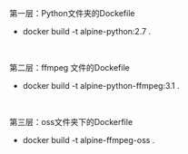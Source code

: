 第一层：Python文件夹的Dockefile    

* docker build -t  alpine-python:2.7 .

<br>


第二层：ffmpeg 文件的Dockefile      

* docker build -t  alpine-python-ffmpeg:3.1 .

<br>



第三层：oss文件夹下的Dockerfile     

* docker build -t  alpine-ffmpeg-oss .


